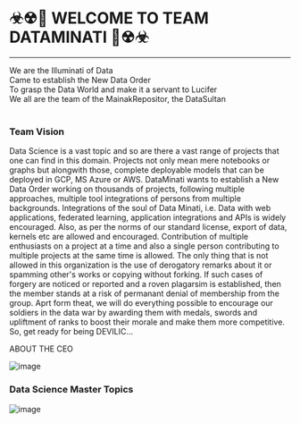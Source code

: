 # ☣☢🔱 WELCOME TO TEAM DATAMINATI 🔱☢☣

--------------------
We are the Illuminati of Data
<br>
Came to establish the New Data Order
<br>
To grasp the Data World and make it a servant to Lucifer
<br>
We all are the team of the MainakRepositor, the DataSultan
<br>
<br>



### Team Vision

Data Science is a vast topic and so are there a vast range of projects that one can find in this domain. Projects not only mean mere notebooks or graphs but alongwith those, complete deployable models that can be deployed in GCP, MS Azure or AWS. DataMinati wants to establish a New Data Order working on thousands of projects, following multiple approaches, multiple tool integrations of persons from multiple backgrounds. Integrations of the soul of Data Minati, i.e. Data with web applications, federated learning, application integrations and APIs is widely encouraged. Also, as per the norms of our standard license, export of data, kernels etc are allowed and encouraged. Contribution of multiple enthusiasts on a project at a time and also a single person contributing to multiple projects at the same time is allowed. The only thing that is not allowed in this organization is the use of derogatory remarks about it or spamming other's works or copying without forking. If such cases of forgery are noticed or reported and a roven plagarsim is established, then the member stands at a risk of permanant denial of membership from the group. Aprt form theat, we will do everything possible to encourage our soldiers in the data war by awarding them with medals, swords and upliftment of ranks to boost their morale and make them more competitive. So, get ready for being DEVILIC...
 
ABOUT THE CEO

![image](https://user-images.githubusercontent.com/64016811/144609590-94458e45-3283-4b2a-bbec-ef33f12271f8.png)


### Data Science Master Topics

![image](https://user-images.githubusercontent.com/64016811/203833400-b9aeaf77-3940-45f7-b68b-79fe951ec661.png)




